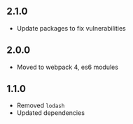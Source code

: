 ## 2.1.0
* Update packages to fix vulnerabilities

## 2.0.0
* Moved to webpack 4, es6 modules

## 1.1.0
* Removed `lodash`
* Updated dependencies